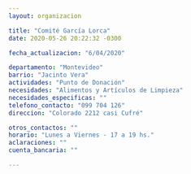 ```yaml
---
layout: organizacion

title: "Comité García Lorca"
date: 2020-05-26 20:22:32 -0300

fecha_actualizacion: "6/04/2020"

departamento: "Montevideo"
barrio: "Jacinto Vera"
actividades: "Punto de Donación"
necesidades: "Alimentos y Artículos de Limpieza"
necesidades_especificas: ""
telefono_contacto: "099 704 126"
direccion: "Colorado 2212 casi Cufré"

otros_contactos: ""
horario: "Lunes a Viernes - 17 a 19 hs."
aclaraciones: ""
cuenta_bancaria: ""

---
```

